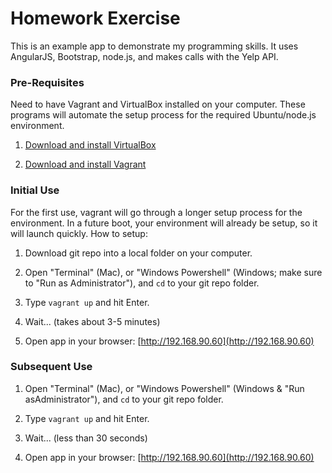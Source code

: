 # Homework Exercise

This is an example app to demonstrate my programming skills. It uses AngularJS, Bootstrap, node.js, and makes calls with the Yelp API.

### Pre-Requisites

Need to have Vagrant and VirtualBox installed on your computer. These programs will automate the setup process for the required Ubuntu/node.js environment.

1. [Download and install VirtualBox](https://www.virtualbox.org/wiki/Downloads)

2. [Download and install Vagrant](https://www.vagrantup.com/downloads.html)

### Initial Use

For the first use, vagrant will go through a longer setup process for the environment. In a future boot, your environment will already be setup, so it will launch quickly. How to setup:

1. Download git repo into a local folder on your computer.

2. Open "Terminal" (Mac), or "Windows Powershell" (Windows; make sure to "Run as Administrator"), and `cd` to your git repo folder.

3. Type `vagrant up` and hit Enter.

4. Wait... (takes about 3-5 minutes)

5. Open app in your browser: [http://192.168.90.60](http://192.168.90.60)

### Subsequent Use

1. Open "Terminal" (Mac), or "Windows Powershell" (Windows & "Run asAdministrator"), and `cd` to your git repo folder.

2. Type `vagrant up` and hit Enter.

4. Wait... (less than 30 seconds)

5. Open app in your browser: [http://192.168.90.60](http://192.168.90.60)
